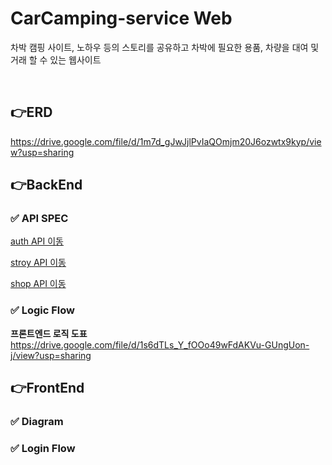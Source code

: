 # CarCamping-service Web

차박 캠핑 사이트, 노하우 등의 스토리를 공유하고
차박에 필요한 용품, 차량을 대여 및 거래 할 수 있는 웹사이트

<br>

## 👉ERD

https://drive.google.com/file/d/1m7d_gJwJjlPvIaQOmjm20J6ozwtx9kyp/view?usp=sharing

## 👉BackEnd

### ✅ API SPEC

[auth API 이동](./spec/Backend/api/auth_API.md)

[stroy API 이동](./spec/Backend/api/story_API.md)

[shop API 이동](./spec/Backend/api/shop_API.md)

### ✅ Logic Flow

**프론트엔드 로직 도표**
https://drive.google.com/file/d/1s6dTLs_Y_fOOo49wFdAKVu-GUngUon-j/view?usp=sharing

## 👉FrontEnd


### ✅ Diagram

### ✅ Login Flow
